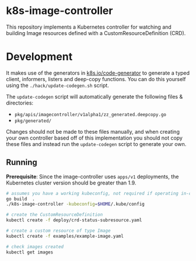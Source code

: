 # k8s-image-controller

This repository implements a Kubernetes controller for watching and building
Image resources defined with a CustomResourceDefinition (CRD).

# Development
It makes use of the generators in [k8s.io/code-generator](https://github.com/kubernetes/code-generator)
to generate a typed client, informers, listers and deep-copy functions. You can
do this yourself using the `./hack/update-codegen.sh` script.

The `update-codegen` script will automatically generate the following files &
directories:

* `pkg/apis/imagecontroller/v1alpha1/zz_generated.deepcopy.go`
* `pkg/generated/`

Changes should not be made to these files manually, and when creating your own
controller based off of this implementation you should not copy these files and
instead run the `update-codegen` script to generate your own.

## Running

**Prerequisite**: Since the image-controller uses `apps/v1` deployments, the Kubernetes cluster version should be greater than 1.9.

```sh
# assumes you have a working kubeconfig, not required if operating in-cluster
go build  .
./k8s-image-controller -kubeconfig=$HOME/.kube/config

# create the CustomResourceDefinition
kubectl create -f deploy/crd-status-subresource.yaml

# create a custom resource of type Image
kubectl create -f examples/example-image.yaml

# check images created
kubectl get images
```
